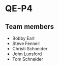 # QE-P4

## Team members

* Bobby Earl
* Steve Fennell
* Christi Schneider
* John Lunsford
* Tom Schneider